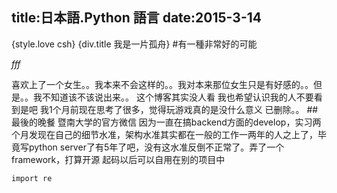 title:日本語.Python 語言
date:2015-3-14
---
﻿{style.love csh}
{div.title 我是一片孤舟}
#有一種非常好的可能

*fff*

喜欢上了一个女生。。我本来不会这样的。。我对本来那位女生只是有好感的。。但是。。我不知道该不该说出来。。 这个博客其实没人看 我也希望认识我的人不要看到是吧 我1个月前现在思考了很多，觉得玩游戏真的是没什么意义 已删除。。
##最後的晚餐
暨南大学的官方微信 因为一直在搞backend方面的develop，实习两个月发现在自己的细节水准，架构水准其实都在一般的工作一两年的人之上了，毕竟写python server了有5年了吧，没有这水准反倒不正常了。弄了一个framework，打算开源 起码以后可以自用在别的项目中

```
import re
```